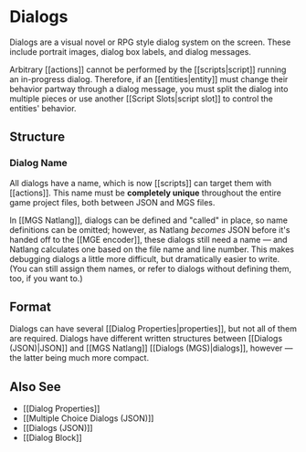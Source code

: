 # Dialogs

Dialogs are a visual novel or RPG style dialog system on the screen. These include portrait images, dialog box labels, and dialog messages.

Arbitrary [[actions]] cannot be performed by the [[scripts|script]] running an in-progress dialog. Therefore, if an [[entities|entity]] must change their behavior partway through a dialog message, you must split the dialog into multiple pieces or use another [[Script Slots|script slot]] to control the entities' behavior.

## Structure

### Dialog Name

All dialogs have a name, which is now [[scripts]] can target them with [[actions]]. This name must be **completely unique** throughout the entire game project files, both between JSON and MGS files.

In [[MGS Natlang]], dialogs can be defined and "called" in place, so name definitions can be omitted; however, as Natlang *becomes* JSON before it's handed off to the [[MGE encoder]], these dialogs still need a name — and Natlang calculates one based on the file name and line number. This makes debugging dialogs a little more difficult, but dramatically easier to write. (You can still assign them names, or refer to dialogs without defining them, too, if you want to.)

## Format

Dialogs can have several [[Dialog Properties|properties]], but not all of them are required. Dialogs have different written structures between [[Dialogs (JSON)|JSON]] and [[MGS Natlang]] [[Dialogs (MGS)|dialogs]], however — the latter being much more compact.

## Also See

- [[Dialog Properties]]
- [[Multiple Choice Dialogs (JSON)]]
- [[Dialogs (JSON)]]
- [[Dialog Block]]
